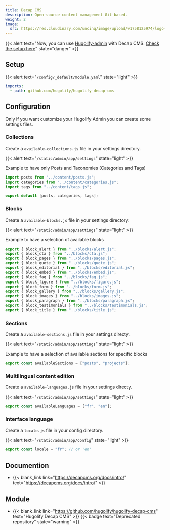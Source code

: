 ```yaml
---
title: Decap CMS
description: Open-source content management Git-based.
weight: 2
image:
  src: https://res.cloudinary.com/uncinq/image/upload/v1758125974/logo-decap-cms_s1xnvt.svg
---
```

{{< alert text="Now, you can use [Hugolify-admin](https://www.hugolify.io/docs/cms/admin/) with Decap CMS. [Check the setup here](https://www.hugolify.io/docs/cms/admin/cms/decap-cms/)" state="danger" >}}


## Setup

{{< alert text="`/config/_default/module.yaml`" state="light" >}}

```yml
imports:
  - path: github.com/hugolify/hugolify-decap-cms
```

## Configuration

Only if you want customize your Hugolify Admin you can create some settings files.

### Collections

Create a `available-collections.js` file in your settings directory.

{{< alert text="`/static/admin/app/settings`" state="light" >}}

Example to have only Posts and Taxonomies (Categories and Tags)

```js
import posts from "../content/posts.js";
import categories from "../content/categories.js";
import tags from "../content/tags.js";

export default [posts, categories, tags];
```

### Blocks

Create a `available-blocks.js` file in your settings directory.

{{< alert text="`/static/admin/app/settings`" state="light" >}}

Example to have a selection of available blocks

```js
export { block_alert } from "../blocks/alert.js";
export { block_cta } from "../blocks/cta.js";
export { block_pages } from "../blocks/pages.js";
export { block_quote } from "../blocks/quote.js";
export { block_editorial } from "../blocks/editorial.js";
export { block_embed } from "../blocks/embed.js";
export { block_faq } from "../blocks/faq.js";
export { block_figure } from "../blocks/figure.js";
export { block_form } from "../blocks/form.js";
export { block_gallery } from "../blocks/gallery.js";
export { block_images } from "../blocks/images.js";
export { block_paragraph } from "../blocks/paragraph.js";
export { block_testimonials } from "../blocks/testimonials.js";
export { block_title } from "../blocks/title.js";
```

### Sections

Create a `available-sections.js` file in your settings directy.

{{< alert text="`/static/admin/app/settings`" state="light" >}}

Example to have a selection of available sections for specific blocks

```js
export const availableSections = ["posts", "projects"];
```

### Multilingual content edition

Create a `available-languages.js` file in your settings directy.

{{< alert text="`/static/admin/app/settings`" state="light" >}}

```js
export const availableLanguages = ["fr", "en"];
```

### Interface language

Create a `locale.js` file in your config directory.

{{< alert text="`/static/admin/app/config`" state="light" >}}

```js
export const locale = "fr"; // or 'en'
```

## Documention

- {{< blank_link link="https://decapcms.org/docs/intro/" text="https://decapcms.org/docs/intro/" >}}

## Module
- {{< blank_link link="https://github.com/hugolify/hugolify-decap-cms" text="Hugolify Decap CMS" >}} {{< badge text="Deprecated repository" state="warning" >}}
